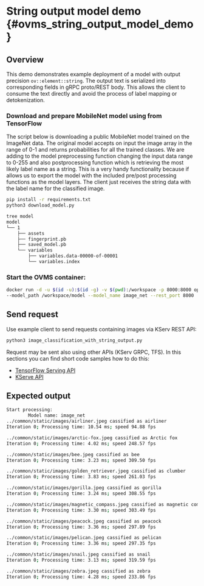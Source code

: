 # String output model demo {#ovms_string_output_model_demo}
## Overview

This demo demonstrates example deployment of a model with output precision `ov::element::string`. The output text is serialized into corresponding fields in gRPC proto/REST body. This allows the client to consume the text directly and avoid the process of label mapping or detokenization.

### Download and prepare MobileNet model using from TensorFlow
The script below is downloading a public MobileNet model trained on the ImageNet data. The original model accepts on input the image array in the range of 0-1 and returns probabilities for all the trained classes. We are adding to the model preprocessing function changing the input data range to 0-255 and also postprocessing function which is retrieving the most likely label name as a string. 
This is a very handy functionality because if allows us to export the model with the included pre/post processing functions as the model layers. The client just receives the string data with the label name for the classified image.

```bash
pip install -r requirements.txt
python3 download_model.py

tree model
model
└── 1
    ├── assets
    ├── fingerprint.pb
    ├── saved_model.pb
    └── variables
        ├── variables.data-00000-of-00001
        └── variables.index
```

### Start the OVMS container:
```bash
docker run -d -u $(id -u):$(id -g) -v $(pwd):/workspace -p 8000:8000 openvino/model_server:latest \
--model_path /workspace/model --model_name image_net --rest_port 8000
```

## Send request
Use example client to send requests containing images via KServ REST API:
```bash
python3 image_classification_with_string_output.py 
```
Request may be sent also using other APIs (KServ GRPC, TFS). In this sections you can find short code samples how to do this:
- [TensorFlow Serving API](../../docs/clients_tfs.md)
- [KServe API](../../docs/clients_kfs.md)


## Expected output
```bash
Start processing:
        Model name: image_net
../common/static/images/airliner.jpeg cassified as airliner
Iteration 0; Processing time: 10.54 ms; speed 94.88 fps

../common/static/images/arctic-fox.jpeg cassified as Arctic fox
Iteration 0; Processing time: 4.02 ms; speed 248.57 fps

../common/static/images/bee.jpeg cassified as bee
Iteration 0; Processing time: 3.23 ms; speed 309.50 fps

../common/static/images/golden_retriever.jpeg cassified as clumber
Iteration 0; Processing time: 3.83 ms; speed 261.03 fps

../common/static/images/gorilla.jpeg cassified as gorilla
Iteration 0; Processing time: 3.24 ms; speed 308.55 fps

../common/static/images/magnetic_compass.jpeg cassified as magnetic compass
Iteration 0; Processing time: 3.30 ms; speed 303.49 fps

../common/static/images/peacock.jpeg cassified as peacock
Iteration 0; Processing time: 3.36 ms; speed 297.89 fps

../common/static/images/pelican.jpeg cassified as pelican
Iteration 0; Processing time: 3.36 ms; speed 297.35 fps

../common/static/images/snail.jpeg cassified as snail
Iteration 0; Processing time: 3.13 ms; speed 319.59 fps

../common/static/images/zebra.jpeg cassified as zebra
Iteration 0; Processing time: 4.28 ms; speed 233.86 fps
```
